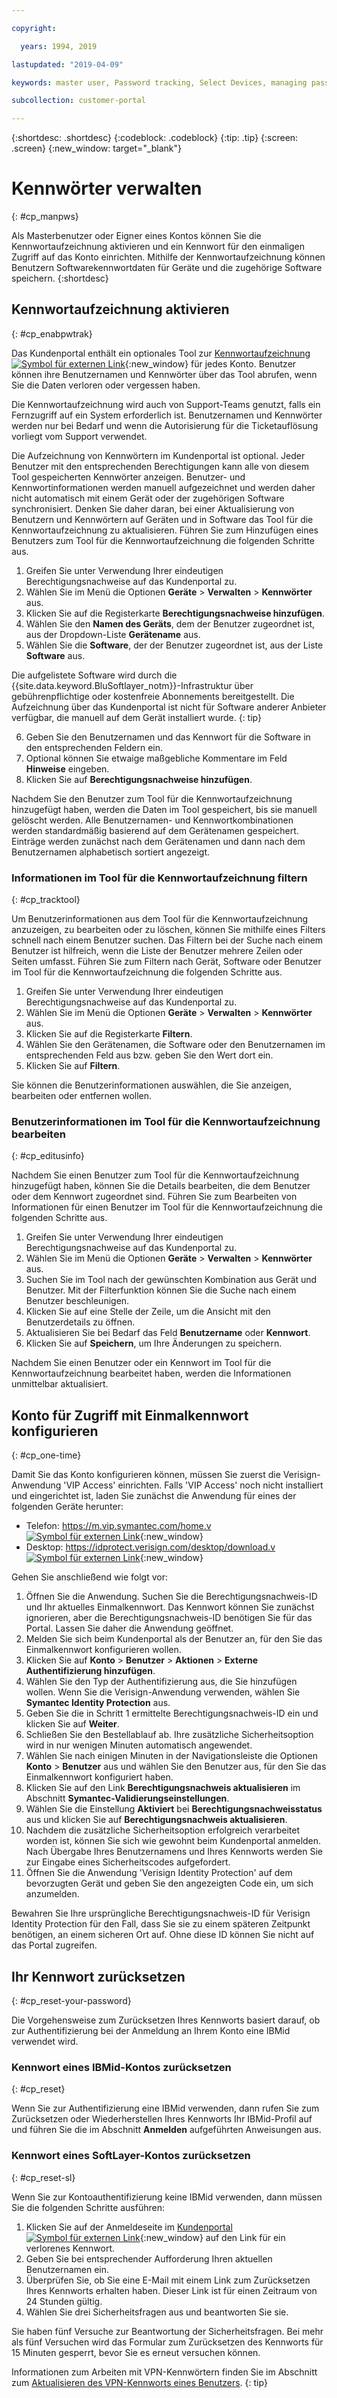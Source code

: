 ```yaml
---

copyright:

  years: 1994, 2019

lastupdated: "2019-04-09"

keywords: master user, Password tracking, Select Devices, managing passwords, password tracking tool 

subcollection: customer-portal

---
```


{:shortdesc: .shortdesc}
{:codeblock: .codeblock}
{:tip: .tip}
{:screen: .screen}
{:new_window: target="_blank"}


# Kennwörter verwalten
{: #cp_manpws}

Als Masterbenutzer oder Eigner eines Kontos können Sie die Kennwortaufzeichnung aktivieren und ein Kennwort für den einmaligen Zugriff auf das Konto einrichten. Mithilfe der Kennwortaufzeichnung können Benutzern Softwarekennwortdaten für Geräte und die zugehörige Software speichern.
{:shortdesc}

## Kennwortaufzeichnung aktivieren
{: #cp_enabpwtrak}

Das Kundenportal enthält ein optionales Tool zur [Kennwortaufzeichnung ![Symbol für externen Link](../icons/launch-glyph.svg)](https://control.softlayer.com/devices/passwords){:new_window} für jedes Konto. Benutzer können ihre Benutzernamen und Kennwörter über das Tool abrufen, wenn Sie die Daten verloren oder vergessen haben.

Die Kennwortaufzeichnung wird auch von Support-Teams genutzt, falls ein Fernzugriff auf ein System erforderlich ist. Benutzernamen und Kennwörter werden nur bei Bedarf und wenn die Autorisierung für die Ticketauflösung vorliegt vom Support verwendet.

Die Aufzeichnung von Kennwörtern im Kundenportal ist optional. Jeder Benutzer mit den entsprechenden Berechtigungen kann alle von diesem Tool gespeicherten Kennwörter anzeigen. Benutzer- und Kennwortinformationen werden manuell aufgezeichnet und werden daher nicht automatisch mit einem Gerät oder der zugehörigen Software synchronisiert. Denken Sie daher daran, bei einer Aktualisierung von Benutzern und Kennwörtern auf Geräten und in Software das Tool für die Kennwortaufzeichnung zu aktualisieren. Führen Sie zum Hinzufügen eines Benutzers zum Tool für die Kennwortaufzeichnung die folgenden Schritte aus.

1. Greifen Sie unter Verwendung Ihrer eindeutigen Berechtigungsnachweise auf das Kundenportal zu.
2. Wählen Sie im Menü die Optionen **Geräte** > **Verwalten** > **Kennwörter** aus.
3. Klicken Sie auf die Registerkarte **Berechtigungsnachweise hinzufügen**.
4. Wählen Sie den **Namen des Geräts**, dem der Benutzer zugeordnet ist, aus der Dropdown-Liste **Gerätename** aus.
5. Wählen Sie die **Software**, der der Benutzer zugeordnet ist, aus der Liste **Software** aus.

  Die aufgelistete Software wird durch die {{site.data.keyword.BluSoftlayer_notm}}-Infrastruktur über gebührenpflichtige oder kostenfreie Abonnements bereitgestellt. Die Aufzeichnung über das Kundenportal ist nicht für Software anderer Anbieter verfügbar, die manuell auf dem Gerät installiert wurde.
  {: tip}

6. Geben Sie den Benutzernamen und das Kennwort für die Software in den entsprechenden Feldern ein.
8. Optional können Sie etwaige maßgebliche Kommentare im Feld **Hinweise** eingeben.
9. Klicken Sie auf **Berechtigungsnachweise hinzufügen**.

Nachdem Sie den Benutzer zum Tool für die Kennwortaufzeichnung hinzugefügt haben, werden die Daten im Tool gespeichert, bis sie manuell gelöscht werden. Alle Benutzernamen- und Kennwortkombinationen werden standardmäßig basierend auf dem Gerätenamen gespeichert. Einträge werden zunächst nach dem Gerätenamen und dann nach dem Benutzernamen alphabetisch sortiert angezeigt.

### Informationen im Tool für die Kennwortaufzeichnung filtern
{: #cp_tracktool}

Um Benutzerinformationen aus dem Tool für die Kennwortaufzeichnung anzuzeigen, zu bearbeiten oder zu löschen, können Sie mithilfe eines Filters schnell nach einem Benutzer suchen. Das Filtern bei der Suche nach einem Benutzer ist hilfreich, wenn die Liste der Benutzer mehrere Zeilen oder Seiten umfasst. Führen Sie zum Filtern nach Gerät, Software oder Benutzer im Tool für die Kennwortaufzeichnung die folgenden Schritte aus.

1. Greifen Sie unter Verwendung Ihrer eindeutigen Berechtigungsnachweise auf das Kundenportal zu.
2. Wählen Sie im Menü die Optionen **Geräte** > **Verwalten** > **Kennwörter** aus.
3. Klicken Sie auf die Registerkarte **Filtern**.
4. Wählen Sie den Gerätenamen, die Software oder den Benutzernamen im entsprechenden Feld aus bzw. geben Sie den Wert dort ein.
5. Klicken Sie auf **Filtern**.

Sie können die Benutzerinformationen auswählen, die Sie anzeigen, bearbeiten oder entfernen wollen.

### Benutzerinformationen im Tool für die Kennwortaufzeichnung bearbeiten
{: #cp_editusinfo}

Nachdem Sie einen Benutzer zum Tool für die Kennwortaufzeichnung hinzugefügt haben, können Sie die Details bearbeiten, die dem Benutzer oder dem Kennwort zugeordnet sind. Führen Sie zum Bearbeiten von Informationen für einen Benutzer im Tool für die Kennwortaufzeichnung die folgenden Schritte aus.

1. Greifen Sie unter Verwendung Ihrer eindeutigen Berechtigungsnachweise auf das Kundenportal zu.
2. Wählen Sie im Menü die Optionen **Geräte** > **Verwalten** > **Kennwörter** aus.
3. Suchen Sie im Tool nach der gewünschten Kombination aus Gerät und Benutzer. Mit der Filterfunktion können Sie die Suche nach einem Benutzer beschleunigen.
4. Klicken Sie auf eine Stelle der Zeile, um die Ansicht mit den Benutzerdetails zu öffnen.
5. Aktualisieren Sie bei Bedarf das Feld **Benutzername** oder **Kennwort**.
6. Klicken Sie auf **Speichern**, um Ihre Änderungen zu speichern.

Nachdem Sie einen Benutzer oder ein Kennwort im Tool für die Kennwortaufzeichnung bearbeitet haben, werden die Informationen unmittelbar aktualisiert.

## Konto für Zugriff mit Einmalkennwort konfigurieren
{: #cp_one-time}

Damit Sie das Konto konfigurieren können, müssen Sie zuerst die Verisign-Anwendung 'VIP Access' einrichten. Falls 'VIP Access' noch nicht installiert und eingerichtet ist, laden Sie zunächst die Anwendung für eines der folgenden Geräte herunter:
* Telefon: [https://m.vip.symantec.com/home.v ![Symbol für externen Link](../icons/launch-glyph.svg)](https://m.vip.symantec.com/home.v){:new_window}
* Desktop: [https://idprotect.verisign.com/desktop/download.v ![Symbol für externen Link](../icons/launch-glyph.svg)](https://idprotect.verisign.com/desktop/download.v){:new_window}

Gehen Sie anschließend wie folgt vor:
1. Öffnen Sie die Anwendung. Suchen Sie die Berechtigungsnachweis-ID und Ihr aktuelles Einmalkennwort. Das Kennwort können Sie zunächst ignorieren, aber die Berechtigungsnachweis-ID benötigen Sie für das Portal. Lassen Sie daher die Anwendung geöffnet.
2. Melden Sie sich beim Kundenportal als der Benutzer an, für den Sie das Einmalkennwort konfigurieren wollen.
3. Klicken Sie auf **Konto** > **Benutzer** > **Aktionen** > **Externe Authentifizierung hinzufügen**.
4. Wählen Sie den Typ der Authentifizierung aus, die Sie hinzufügen wollen. Wenn Sie die Verisign-Anwendung verwenden, wählen Sie **Symantec Identity Protection** aus.
5. Geben Sie die in Schritt 1 ermittelte Berechtigungsnachweis-ID ein und klicken Sie auf **Weiter**.
6. Schließen Sie den Bestellablauf ab. Ihre zusätzliche Sicherheitsoption wird in nur wenigen Minuten automatisch angewendet.
7. Wählen Sie nach einigen Minuten in der Navigationsleiste die Optionen **Konto** > **Benutzer** aus und wählen Sie den Benutzer aus, für den Sie das Einmalkennwort konfiguriert haben.
8. Klicken Sie auf den Link **Berechtigungsnachweis aktualisieren** im Abschnitt **Symantec-Validierungseinstellungen**.
9. Wählen Sie die Einstellung **Aktiviert** bei **Berechtigungsnachweisstatus** aus und klicken Sie auf **Berechtigungsnachweis aktualisieren**.
10. Nachdem die zusätzliche Sicherheitsoption erfolgreich verarbeitet worden ist, können Sie sich wie gewohnt beim Kundenportal anmelden. Nach Übergabe Ihres Benutzernamens und Ihres Kennworts werden Sie zur Eingabe eines Sicherheitscodes aufgefordert.
11. Öffnen Sie die Anwendung 'Verisign Identity Protection' auf dem bevorzugten Gerät und geben Sie den angezeigten Code ein, um sich anzumelden.

Bewahren Sie Ihre ursprüngliche Berechtigungsnachweis-ID für Verisign Identity Protection für den Fall, dass Sie sie zu einem späteren Zeitpunkt benötigen, an einem sicheren Ort auf. Ohne diese ID können Sie nicht auf das Portal zugreifen.

## Ihr Kennwort zurücksetzen
{: #cp_reset-your-password}

Die Vorgehensweise zum Zurücksetzen Ihres Kennworts basiert darauf, ob zur Authentifizierung bei der Anmeldung an Ihrem Konto eine IBMid verwendet wird.  

### Kennwort eines IBMid-Kontos zurücksetzen
{: #cp_reset}

Wenn Sie zur Authentifizierung eine IBMid verwenden, dann rufen Sie zum Zurücksetzen oder Wiederherstellen Ihres Kennworts Ihr IBMid-Profil auf und führen Sie die im Abschnitt **Anmelden** aufgeführten Anweisungen aus.

### Kennwort eines SoftLayer-Kontos zurücksetzen
{: #cp_reset-sl}

Wenn Sie zur Kontoauthentifizierung keine IBMid verwenden, dann müssen Sie die folgenden Schritte ausführen:

1. Klicken Sie auf der Anmeldeseite im [Kundenportal ![Symbol für externen Link](../icons/launch-glyph.svg)](https://control.softlayer.com/){:new_window} auf den Link für ein verlorenes Kennwort.
2. Geben Sie bei entsprechender Aufforderung Ihren aktuellen Benutzernamen ein.
3. Überprüfen Sie, ob Sie eine E-Mail mit einem Link zum Zurücksetzen Ihres Kennworts erhalten haben. Dieser Link ist für einen Zeitraum von 24 Stunden gültig.
4. Wählen Sie drei Sicherheitsfragen aus und beantworten Sie sie.

Sie haben fünf Versuche zur Beantwortung der Sicherheitsfragen. Bei mehr als fünf Versuchen wird das Formular zum Zurücksetzen des Kennworts für 15 Minuten gesperrt, bevor Sie es erneut versuchen können.

Informationen zum Arbeiten mit VPN-Kennwörtern finden Sie im Abschnitt zum [Aktualisieren des VPN-Kennworts eines Benutzers](/docs/infrastructure/iaas-vpn?topic=VPN-update-users-vpn-password#update-users-vpn-password).
{: tip}
